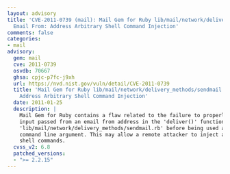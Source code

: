 ```yaml
---
layout: advisory
title: 'CVE-2011-0739 (mail): Mail Gem for Ruby lib/mail/network/delivery_methods/sendmail.rb
  Email From: Address Arbitrary Shell Command Injection'
comments: false
categories:
- mail
advisory:
  gem: mail
  cve: 2011-0739
  osvdb: 70667
  ghsa: cpjc-p7fc-j9xh
  url: https://nvd.nist.gov/vuln/detail/CVE-2011-0739
  title: 'Mail Gem for Ruby lib/mail/network/delivery_methods/sendmail.rb Email From:
    Address Arbitrary Shell Command Injection'
  date: 2011-01-25
  description: |
    Mail Gem for Ruby contains a flaw related to the failure to properly sanitise
    input passed from an email from address in the 'deliver()' function in
    'lib/mail/network/delivery_methods/sendmail.rb' before being used as a
    command line argument. This may allow a remote attacker to inject arbitrary
    shell commands.
  cvss_v2: 6.8
  patched_versions:
  - ">= 2.2.15"
---
```

